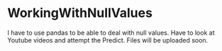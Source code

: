 # WorkingWithNullValues

I have to use pandas to be able to deal with null values. 
Have to look at Youtube videos and attempt the Predict. 
Files will be uploaded soon.
